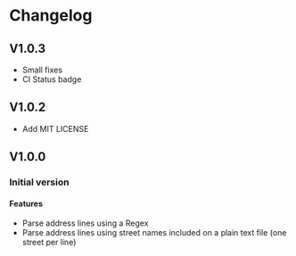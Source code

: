 # Changelog

## V1.0.3
  *  Small fixes
  *  CI Status badge
## V1.0.2
  *  Add MIT LICENSE
## V1.0.0
###  Initial version
#### Features
  *  Parse address lines using a Regex
  *  Parse address lines using street names included on a plain text file (one street per line)
